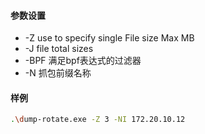 #### 参数设置
- -Z use to specify single File size Max MB
- -J file total sizes
- -BPF 满足bpf表达式的过滤器
- -N 抓包前缀名称

#### 样例

```bash
.\dump-rotate.exe -Z 3 -NI 172.20.10.12
```